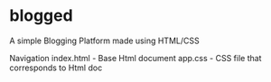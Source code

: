 # blogged
 A simple Blogging Platform made using HTML/CSS

Navigation
index.html - Base Html document
app.css - CSS file that corresponds to Html doc